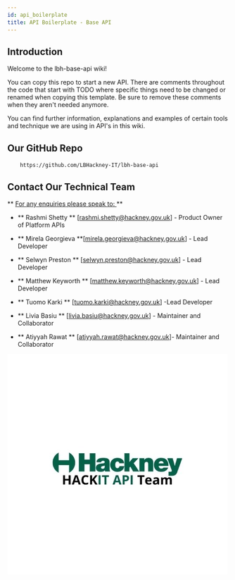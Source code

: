 ```yaml
---
id: api_boilerplate
title: API Boilerplate - Base API
---
```

## Introduction

Welcome to the lbh-base-api wiki!

You can copy this repo to start a new API.
There are comments throughout the code that start with TODO where specific things need to be changed or renamed when copying this template.
Be sure to remove these comments when they aren't needed anymore.

You can find further information, explanations and examples of certain tools and technique we are using in API's in this wiki.

## Our GitHub Repo

        https://github.com/LBHackney-IT/lbh-base-api

## Contact Our Technical Team

  ** <u> For any enquiries please speak to: </u> **

- ** Rashmi Shetty ** [rashmi.shetty@hackney.gov.uk] - Product Owner of Platform APIs

- ** Mirela Georgieva  **[mirela.georgieva@hackney.gov.uk] - Lead Developer

- ** Selwyn Preston ** [selwyn.preston@hackney.gov.uk] -  Lead Developer

- ** Matthew Keyworth ** [matthew.keyworth@hackney.gov.uk] - Lead Developer

- ** Tuomo Karki ** [tuomo.karki@hackney.gov.uk] -Lead Developer

- ** Livia Basiu ** [livia.basiu@hackney.gov.uk] - Maintainer and Collaborator

- ** Atiyyah Rawat ** [atiyyah.rawat@hackney.gov.uk]- Maintainer and Collaborator


![alt text](./doc-images/api_team_logo.jpg)
